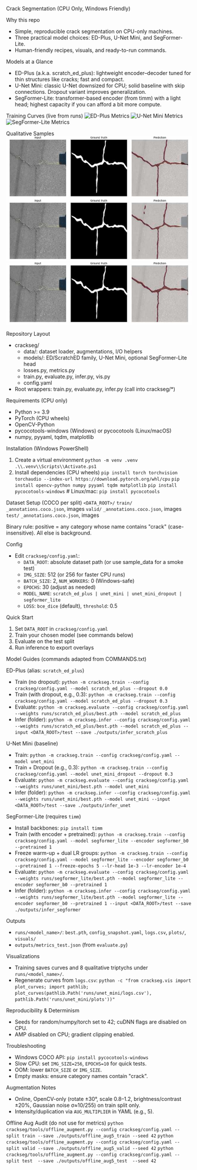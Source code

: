 Crack Segmentation (CPU Only, Windows Friendly)

Why this repo
- Simple, reproducible crack segmentation on CPU-only machines.
- Three practical model choices: ED-Plus, U-Net Mini, and SegFormer-Lite.
- Human-friendly recipes, visuals, and ready-to-run commands.

Models at a Glance
- ED-Plus (a.k.a. scratch_ed_plus): lightweight encoder–decoder tuned for thin structures like cracks; fast and compact.
- U-Net Mini: classic U-Net downsized for CPU; solid baseline with skip connections. Dropout variant improves generalization.
- SegFormer-Lite: transformer-based encoder (from timm) with a light head; highest capacity if you can afford a bit more compute.

Training Curves (live from runs)
![ED-Plus Metrics](runs/scratch_ed_plus/plots/metrics_curves.png)
![U-Net Mini Metrics](runs/unet_mini/plots/metrics_curves.png)
![SegFormer-Lite Metrics](runs/segformer_lite/plots/metrics_curves.png)

Qualitative Samples
![ED-Plus Sample](docs/images/ed_plus_sample.jpg)
![U-Net Mini Sample](docs/images/unet_sample.jpg)
![SegFormer-Lite Sample](docs/images/segformer_sample.jpg)

Repository Layout
- crackseg/
  - data/: dataset loader, augmentations, I/O helpers
  - models/: ED/ScratchED family, U-Net Mini, optional SegFormer-Lite head
  - losses.py, metrics.py
  - train.py, evaluate.py, infer.py, vis.py
  - config.yaml
- Root wrappers: train.py, evaluate.py, infer.py (call into crackseg/*)

Requirements (CPU only)
- Python >= 3.9
- PyTorch (CPU wheels)
- OpenCV-Python
- pycocotools-windows (Windows) or pycocotools (Linux/macOS)
- numpy, pyyaml, tqdm, matplotlib

Installation (Windows PowerShell)
1) Create a virtual environment
   `python -m venv .venv`
   `.\\.venv\\Scripts\\Activate.ps1`
2) Install dependencies (CPU wheels)
   `pip install torch torchvision torchaudio --index-url https://download.pytorch.org/whl/cpu`
   `pip install opencv-python numpy pyyaml tqdm matplotlib`
   `pip install pycocotools-windows`  # Linux/mac: `pip install pycocotools`

Dataset Setup (COCO per split)
`<DATA_ROOT>/`
  `train/`  `_annotations.coco.json`, images
  `valid/`  `_annotations.coco.json`, images
  `test/`   `_annotations.coco.json`, images

Binary rule: positive = any category whose name contains "crack" (case-insensitive). All else is background.

Config
- Edit `crackseg/config.yaml`:
  - `DATA_ROOT`: absolute dataset path (or use sample_data for a smoke test)
  - `IMG_SIZE`: 512 (or 256 for faster CPU runs)
  - `BATCH_SIZE`: 2, `NUM_WORKERS`: 0 (Windows-safe)
  - `EPOCHS`: 30 (adjust as needed)
  - `MODEL_NAME`: `scratch_ed_plus | unet_mini | unet_mini_dropout | segformer_lite`
  - `LOSS`: `bce_dice` (default), `threshold`: 0.5

Quick Start
1) Set `DATA_ROOT` in `crackseg/config.yaml`
2) Train your chosen model (see commands below)
3) Evaluate on the test split
4) Run inference to export overlays

Model Guides (commands adapted from COMMANDS.txt)

ED-Plus (alias: `scratch_ed_plus`)
- Train (no dropout):
  `python -m crackseg.train --config crackseg/config.yaml --model scratch_ed_plus --dropout 0.0`
- Train (with dropout, e.g., 0.3):
  `python -m crackseg.train --config crackseg/config.yaml --model scratch_ed_plus --dropout 0.3`
- Evaluate:
  `python -m crackseg.evaluate --config crackseg/config.yaml --weights runs/scratch_ed_plus/best.pth --model scratch_ed_plus`
- Infer (folder):
  `python -m crackseg.infer --config crackseg/config.yaml --weights runs/scratch_ed_plus/best.pth --model scratch_ed_plus --input <DATA_ROOT>/test --save ./outputs/infer_scratch_plus`

U-Net Mini (baseline)
- Train:
  `python -m crackseg.train --config crackseg/config.yaml --model unet_mini`
- Train + Dropout (e.g., 0.3):
  `python -m crackseg.train --config crackseg/config.yaml --model unet_mini_dropout --dropout 0.3`
- Evaluate:
  `python -m crackseg.evaluate --config crackseg/config.yaml --weights runs/unet_mini/best.pth --model unet_mini`
- Infer (folder):
  `python -m crackseg.infer --config crackseg/config.yaml --weights runs/unet_mini/best.pth --model unet_mini --input <DATA_ROOT>/test --save ./outputs/infer_unet`

SegFormer-Lite (requires `timm`)
- Install backbones: `pip install timm`
- Train (with encoder + pretrained):
  `python -m crackseg.train --config crackseg/config.yaml --model segformer_lite --encoder segformer_b0 --pretrained 1`
- Freeze warm-up + dual LR groups:
  `python -m crackseg.train --config crackseg/config.yaml --model segformer_lite --encoder segformer_b0 --pretrained 1 --freeze-epochs 5 --lr-head 1e-3 --lr-encoder 1e-4`
- Evaluate:
  `python -m crackseg.evaluate --config crackseg/config.yaml --weights runs/segformer_lite/best.pth --model segformer_lite --encoder segformer_b0 --pretrained 1`
- Infer (folder):
  `python -m crackseg.infer --config crackseg/config.yaml --weights runs/segformer_lite/best.pth --model segformer_lite --encoder segformer_b0 --pretrained 1 --input <DATA_ROOT>/test --save ./outputs/infer_segformer`

Outputs
- `runs/<model_name>/`: `best.pth`, `config_snapshot.yaml`, `logs.csv`, `plots/`, `visuals/`
- `outputs/metrics_test.json` (from `evaluate.py`)

Visualizations
- Training saves curves and 8 qualitative triptychs under `runs/<model_name>/`.
- Regenerate curves from `logs.csv`:
  `python -c "from crackseg.vis import plot_curves; import pathlib; plot_curves(pathlib.Path('runs/unet_mini/logs.csv'), pathlib.Path('runs/unet_mini/plots'))"`

Reproducibility & Determinism
- Seeds for random/numpy/torch set to 42; cuDNN flags are disabled on CPU.
- AMP disabled on CPU; gradient clipping enabled.

Troubleshooting
- Windows COCO API: `pip install pycocotools-windows`
- Slow CPU: set `IMG_SIZE=256`, `EPOCHS=10` for quick tests.
- OOM: lower `BATCH_SIZE` or `IMG_SIZE`.
- Empty masks: ensure category names contain "crack".

Augmentation Notes
- Online, OpenCV-only (rotate ±30°, scale 0.8–1.2, brightness/contrast ±20%, Gaussian noise σ≈10/255) on train split only.
- Intensity/duplication via `AUG_MULTIPLIER` in YAML (e.g., 5).

Offline Aug Audit (do not use for metrics)
`python crackseg/tools/offline_augment.py --config crackseg/config.yaml --split train --save ./outputs/offline_aug5_train --seed 42`
`python crackseg/tools/offline_augment.py --config crackseg/config.yaml --split valid --save ./outputs/offline_aug5_valid --seed 42`
`python crackseg/tools/offline_augment.py --config crackseg/config.yaml --split test  --save ./outputs/offline_aug5_test  --seed 42`
